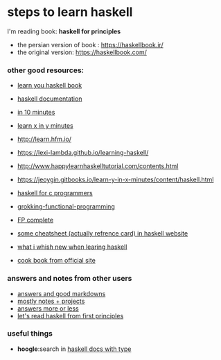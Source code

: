 # steps to learn haskell 
I'm reading book: **haskell for principles**
+ the persian version of book : https://haskellbook.ir/ 
+ the original version: https://haskellbook.com/


### other good resources: 
+ [learn you haskell book](http://learnyouahaskell.com/starting-out)
+ [haskell documentation](https://wiki.haskell.org/Learning_Haskell)
+ [in 10 minutes](https://wiki.haskell.org/Learn_Haskell_in_10_minutes)
+ [learn x in y minutes](https://learnxinyminutes.com/docs/haskell/)
+ http://learn.hfm.io/
+ https://lexi-lambda.github.io/learning-haskell/
+ http://www.happylearnhaskelltutorial.com/contents.html
+ https://jeoygin.gitbooks.io/learn-y-in-x-minutes/content/haskell.html
+ [haskell for c programmers](https://wiki.haskell.org/Haskell_Tutorial_for_C_Programmers)

+ [grokking-functional-programming](https://livebook.manning.com/book/grokking-functional-programming/chapter-1/v-6/)
+ [FP complete](https://tech.fpcomplete.com/haskell/learn)
+ [some cheatsheet (actually refrence card) in haskell website](https://wiki.haskell.org/Reference_cardi)
+ [what i whish new when learing haskell](http://dev.stephendiehl.com/hask/)
+ [cook book from official site](https://wiki.haskell.org/Cookbook)


### answers and notes from other users
+ [answers and good markdowns](https://github.com/johnchandlerburnham/hpfp)
+ [mostly notes + projects](https://github.com/xnning/haskell-programming-from-first-principles)
+ [answers more or less](https://github.com/Mithror/learning-haskell)
+ [let's read haskell from first principles]( https://blog.thomasheartman.com/posts/lets-read-haskell-programming-from-first-principles-pt-i) 

### useful things

+ **hoogle**:search in [haskell docs with type](https://hoogle.haskell.org/)
